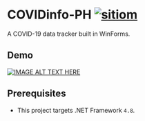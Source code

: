 # COVIDinfo-PH [![sitiom](https://circleci.com/gh/sitiom/CovidInfoPH.svg?style=svg&circle-token=5793cbc27f26da4a080ec4cc69a2f3cf4bb1ec3d)](https://circleci.com/gh/sitiom/CovidInfoPH/)

A COVID-19 data tracker built in WinForms.

## Demo

[![IMAGE ALT TEXT HERE](https://img.youtube.com/vi/ucEkFoE51TE/0.jpg)](https://www.youtube.com/watch?v=ucEkFoE51TE)

## Prerequisites

- This project targets .NET Framework `4.8`.
